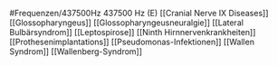 #Frequenzen/437500Hz
437500 Hz (E)
[[Cranial Nerve IX Diseases]]
[[Glossopharyngeus]]
[[Glossopharyngeusneuralgie]]
[[Lateral Bulbärsyndrom]]
[[Leptospirose]]
[[Ninth Hirnnervenkrankheiten]]
[[Prothesenimplantations]]
[[Pseudomonas-Infektionen]]
[[Wallen Syndrom]]
[[Wallenberg-Syndrom]]